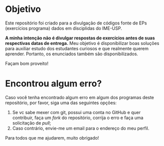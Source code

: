 # Objetivo

Este repositório foi criado para a divulgação de códigos fonte de EPs
(exercícios programa) dados em disciplidas do IME-USP.

**A minha intenção não é divulgar respostas de exercícios antes de suas
respectivas datas de entrega.** Meu objetivo é disponibilizar boas soluções para
auxiliar estudo dos estudantes curiosos e que realmente querem aprender.
Portanto, os enunciados também são disponibilizados.

Façam bom proveito!

# Encontrou algum erro?

Caso você tenha encontrado algum erro em algum dos programas deste repositório,
por favor, siga uma das seguintes opções:

1. Se vc sabe mexer com git, possui uma conta no GitHub e quer contribuir, faça
   um *fork* do repositório, corrija o erro e faça uma solicitação de *pull*;
2. Caso contrário, envie-me um email para o endereço do meu perfil.

Para todos que me ajudarem, muito obrigado!
